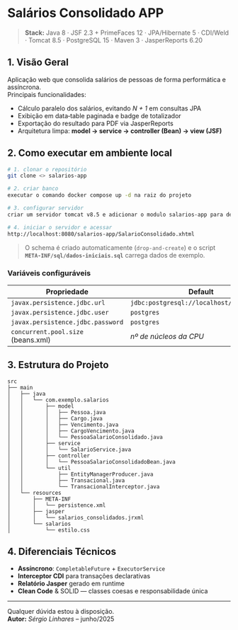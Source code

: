 
# Salários Consolidado APP

> **Stack:** Java 8 · JSF 2.3 + PrimeFaces 12 · JPA/Hibernate 5 · CDI/Weld · Tomcat 8.5 · PostgreSQL 15 · Maven 3 · JasperReports 6.20

## 1. Visão Geral

Aplicação web que consolida salários de pessoas de forma performática e assíncrona.  
Principais funcionalidades:

* Cálculo paralelo dos salários, evitando _N + 1_ em consultas JPA  
* Exibição em data‐table paginada e badge de totalizador  
* Exportação do resultado para PDF via JasperReports  
* Arquitetura limpa: **model → service → controller (Bean) → view (JSF)**

## 2. Como executar em ambiente local

```bash
# 1. clonar o repositório
git clone <> salarios-app

# 2. criar banco
executar o comando docker compose up -d na raiz do projeto

# 3. configurar servidor
criar um servidor tomcat v8.5 e adicionar o modulo salarios-app para dentro dele

# 4. iniciar o servidor e acessar
http://localhost:8080/salarios-app/SalarioConsolidado.xhtml
```

> O schema é criado automaticamente (`drop-and-create`) e o script **`META-INF/sql/dados-iniciais.sql`** carrega dados de exemplo.

### Variáveis configuráveis

| Propriedade                             | Default                  |
|-----------------------------------------|--------------------------|
| `javax.persistence.jdbc.url`            | `jdbc:postgresql://localhost/salario_app` |
| `javax.persistence.jdbc.user`           | `postgres`               |
| `javax.persistence.jdbc.password`       | `postgres`               |
| `concurrent.pool.size` (beans.xml)      | *nº de núcleos da CPU*   |

## 3. Estrutura do Projeto

```
src
├── main
│   ├── java
│   │   └── com.exemplo.salarios
│   │       ├── model
│   │       │   ├── Pessoa.java
│   │       │   ├── Cargo.java
│   │       │   ├── Vencimento.java
│   │       │   ├── CargoVencimento.java
│   │       │   └── PessoaSalarioConsolidado.java
│   │       ├── service
│   │       │   └── SalarioService.java
│   │       ├── controller
│   │       │   └── PessoaSalarioConsolidadoBean.java
│   │       └── util
│   │           ├── EntityManagerProducer.java
│   │           ├── Transacional.java
│   │           └── TransacionalInterceptor.java
│   └── resources
│       ├── META-INF
│       │   └── persistence.xml
│       ├── jasper
│       │   └── salarios_consolidados.jrxml
│       └── salarios
│           └── estilo.css
```

## 4. Diferenciais Técnicos

* **Assíncrono**: `CompletableFuture` + `ExecutorService`
* **Interceptor CDI** para transações declarativas
* **Relatório Jasper** gerado em runtime
* **Clean Code** & SOLID — classes coesas e responsabilidade única

---

Qualquer dúvida estou à disposição.  
**Autor:** _Sérgio Linhares_ – junho/2025
